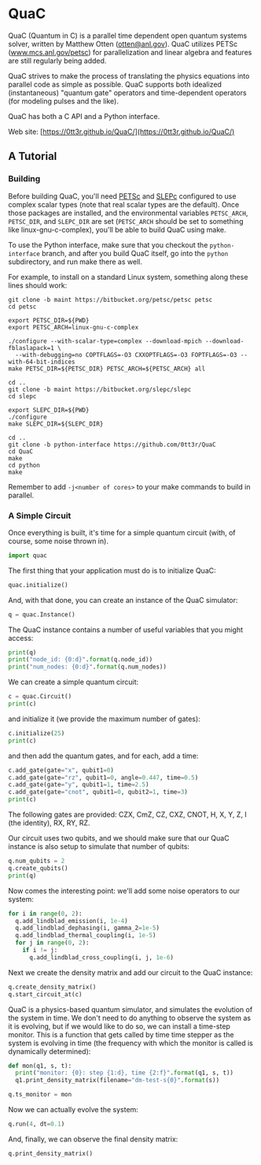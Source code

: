 # QuaC

QuaC (Quantum in C) is a parallel time dependent open quantum systems solver, written by Matthew Otten (otten@anl.gov). QuaC utilizes PETSc (www.mcs.anl.gov/petsc) for parallelization and linear algebra and features are still regularly being added.

QuaC strives to make the process of translating the physics equations into parallel code as simple as possible. QuaC supports both idealized (instantaneous) "quantum gate" operators and time-dependent operators (for modeling pulses and the like).

QuaC has both a C API and a Python interface.

Web site: [https://0tt3r.github.io/QuaC/](https://0tt3r.github.io/QuaC/)

## A Tutorial

### Building

Before building QuaC, you'll need [PETSc](http://www.mcs.anl.gov/petsc) and [SLEPc](http://slepc.upv.es/) configured to use complex scalar types (note that real scalar types are the default). Once those packages are installed, and the environmental variables `PETSC_ARCH`, `PETSC_DIR`, and `SLEPC_DIR` are set (`PETSC_ARCH` should be set to something like linux-gnu-c-complex), you'll be able to build QuaC using make.

To use the Python interface, make sure that you checkout the `python-interface` branch, and after you build QuaC itself, go into the `python` subdirectory, and run make there as well.

For example, to install on a standard Linux system, something along these lines should work:

```
git clone -b maint https://bitbucket.org/petsc/petsc petsc
cd petsc

export PETSC_DIR=${PWD}
export PETSC_ARCH=linux-gnu-c-complex 

./configure --with-scalar-type=complex --download-mpich --download-fblaslapack=1 \
  --with-debugging=no COPTFLAGS=-O3 CXXOPTFLAGS=-O3 FOPTFLAGS=-O3 --with-64-bit-indices
make PETSC_DIR=${PETSC_DIR} PETSC_ARCH=${PETSC_ARCH} all

cd ..
git clone -b maint https://bitbucket.org/slepc/slepc
cd slepc

export SLEPC_DIR=${PWD}
./configure
make SLEPC_DIR=${SLEPC_DIR}

cd ..
git clone -b python-interface https://github.com/0tt3r/QuaC
cd QuaC
make
cd python
make
```

Remember to add `-j<number of cores>` to your make commands to build in parallel.

### A Simple Circuit

Once everything is built, it's time for a simple quantum circuit (with, of course, some noise thrown in).

```python
import quac
```

The first thing that your application must do is to initialize QuaC:

```python
quac.initialize()
```

And, with that done, you can create an instance of the QuaC simulator:

```python
q = quac.Instance()
```

The QuaC instance contains a number of useful variables that you might access:

```python
print(q)
print("node_id: {0:d}".format(q.node_id))
print("num_nodes: {0:d}".format(q.num_nodes))
```

We can create a simple quantum circuit:

```python
c = quac.Circuit()
print(c)
```

and initialize it (we provide the maximum number of gates):

```python
c.initialize(25)
print(c)
```

and then add the quantum gates, and for each, add a time:

```python
c.add_gate(gate="x", qubit1=0)
c.add_gate(gate="rz", qubit1=0, angle=0.447, time=0.5)
c.add_gate(gate="y", qubit1=1, time=2.5)
c.add_gate(gate="cnot", qubit1=0, qubit2=1, time=3)
print(c)
```

The following gates are provided: CZX, CmZ, CZ, CXZ, CNOT, H, X, Y, Z, I (the identity), RX, RY, RZ.

Our circuit uses two qubits, and we should make sure that our QuaC instance is also setup to simulate that number of qubits:

```python
q.num_qubits = 2
q.create_qubits()
print(q)
```

Now comes the interesting point: we'll add some noise operators to our system:

```python
for i in range(0, 2):
  q.add_lindblad_emission(i, 1e-4)
  q.add_lindblad_dephasing(i, gamma_2=1e-5)
  q.add_lindblad_thermal_coupling(i, 1e-5)
  for j in range(0, 2):
    if i != j:
      q.add_lindblad_cross_coupling(i, j, 1e-6)
```

Next we create the density matrix and add our circuit to the QuaC instance:

```python
q.create_density_matrix()
q.start_circuit_at(c)
```

QuaC is a physics-based quantum simulator, and simulates the evolution of the system in time. We don't need to do anything to observe the system as it is evolving, but if we would like to do so, we can install a time-step monitor. This is a function that gets called by time time stepper as the system is evolving in time (the frequency with which the monitor is called is dynamically determined):

```python
def mon(q1, s, t):
  print("monitor: {0}: step {1:d}, time {2:f}".format(q1, s, t))
  q1.print_density_matrix(filename="dm-test-s{0}".format(s))

q.ts_monitor = mon
```

Now we can actually evolve the system:

```python
q.run(4, dt=0.1)
```

And, finally, we can observe the final density matrix:

```python
q.print_density_matrix()
```


